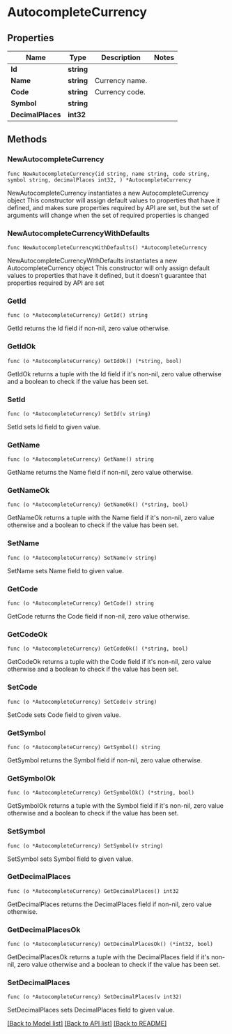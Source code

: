 # AutocompleteCurrency

## Properties

Name | Type | Description | Notes
------------ | ------------- | ------------- | -------------
**Id** | **string** |  | 
**Name** | **string** | Currency name. | 
**Code** | **string** | Currency code. | 
**Symbol** | **string** |  | 
**DecimalPlaces** | **int32** |  | 

## Methods

### NewAutocompleteCurrency

`func NewAutocompleteCurrency(id string, name string, code string, symbol string, decimalPlaces int32, ) *AutocompleteCurrency`

NewAutocompleteCurrency instantiates a new AutocompleteCurrency object
This constructor will assign default values to properties that have it defined,
and makes sure properties required by API are set, but the set of arguments
will change when the set of required properties is changed

### NewAutocompleteCurrencyWithDefaults

`func NewAutocompleteCurrencyWithDefaults() *AutocompleteCurrency`

NewAutocompleteCurrencyWithDefaults instantiates a new AutocompleteCurrency object
This constructor will only assign default values to properties that have it defined,
but it doesn't guarantee that properties required by API are set

### GetId

`func (o *AutocompleteCurrency) GetId() string`

GetId returns the Id field if non-nil, zero value otherwise.

### GetIdOk

`func (o *AutocompleteCurrency) GetIdOk() (*string, bool)`

GetIdOk returns a tuple with the Id field if it's non-nil, zero value otherwise
and a boolean to check if the value has been set.

### SetId

`func (o *AutocompleteCurrency) SetId(v string)`

SetId sets Id field to given value.


### GetName

`func (o *AutocompleteCurrency) GetName() string`

GetName returns the Name field if non-nil, zero value otherwise.

### GetNameOk

`func (o *AutocompleteCurrency) GetNameOk() (*string, bool)`

GetNameOk returns a tuple with the Name field if it's non-nil, zero value otherwise
and a boolean to check if the value has been set.

### SetName

`func (o *AutocompleteCurrency) SetName(v string)`

SetName sets Name field to given value.


### GetCode

`func (o *AutocompleteCurrency) GetCode() string`

GetCode returns the Code field if non-nil, zero value otherwise.

### GetCodeOk

`func (o *AutocompleteCurrency) GetCodeOk() (*string, bool)`

GetCodeOk returns a tuple with the Code field if it's non-nil, zero value otherwise
and a boolean to check if the value has been set.

### SetCode

`func (o *AutocompleteCurrency) SetCode(v string)`

SetCode sets Code field to given value.


### GetSymbol

`func (o *AutocompleteCurrency) GetSymbol() string`

GetSymbol returns the Symbol field if non-nil, zero value otherwise.

### GetSymbolOk

`func (o *AutocompleteCurrency) GetSymbolOk() (*string, bool)`

GetSymbolOk returns a tuple with the Symbol field if it's non-nil, zero value otherwise
and a boolean to check if the value has been set.

### SetSymbol

`func (o *AutocompleteCurrency) SetSymbol(v string)`

SetSymbol sets Symbol field to given value.


### GetDecimalPlaces

`func (o *AutocompleteCurrency) GetDecimalPlaces() int32`

GetDecimalPlaces returns the DecimalPlaces field if non-nil, zero value otherwise.

### GetDecimalPlacesOk

`func (o *AutocompleteCurrency) GetDecimalPlacesOk() (*int32, bool)`

GetDecimalPlacesOk returns a tuple with the DecimalPlaces field if it's non-nil, zero value otherwise
and a boolean to check if the value has been set.

### SetDecimalPlaces

`func (o *AutocompleteCurrency) SetDecimalPlaces(v int32)`

SetDecimalPlaces sets DecimalPlaces field to given value.



[[Back to Model list]](../README.md#documentation-for-models) [[Back to API list]](../README.md#documentation-for-api-endpoints) [[Back to README]](../README.md)


